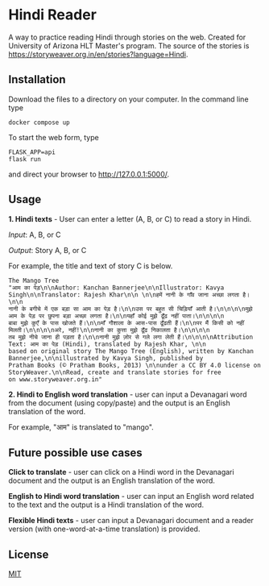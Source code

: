 # Hindi Reader

A way to practice reading Hindi through stories on the web. Created for University of Arizona HLT Master's program. The source of the stories is https://storyweaver.org.in/en/stories?language=Hindi.

## Installation

Download the files to a directory on your computer. In the command line type

```
docker compose up
```
To start the web form, type 
```
FLASK_APP=api
flask run
```
and direct your browser to http://127.0.0.1:5000/.

## Usage

**1. Hindi texts** - User can enter a letter (A, B, or C) to read a story in Hindi.

   *Input*: A, B, or C

   *Output*: Story A, B, or C

For example, the title and text of story C is below.
```
The Mango Tree
"आम का पेड़\n\nAuthor: Kanchan Bannerjee\n\nIllustrator: Kavya Singh\n\nTranslator: Rajesh Khar\n\n \n\nहमें नानी के गाँव जाना अच्छा लगता है।\n\n
नानी के बगीचे में एक बड़ा सा आम का पेड़ है।\n\nउस पर बहुत सी चिड़ियाँ आती है।\n\n\n\nमुझे आम के पेड़ पर छुपना बड़ा अच्छा लगता है।\n\nयहाँ कोई मुझे ढूँढ नहीं पाता।\n\n\n\n
बाबा मुझे कुएँ के पास खोजते हैं।\n\nमाँ गौशाला के आस-पास ढूँढती हैं।\n\nपर मैं किसी को नहीं मिलती।\n\n\n\nअरे, नहीं!\n\nनानी का कुत्ता मुझे ढूँढ निकालता है।\n\n\n\n
तब मुझे नीचे जाना ही पड़ता है।\n\nनानी मुझे ज़ोर से गले लगा लेती हैं।\n\n\n\nAttribution Text: आम का पेड़ (Hindi), translated by Rajesh Khar, \n\n
based on original story The Mango Tree (English), written by Kanchan Bannerjee,\n\nillustrated by Kavya Singh, published by
Pratham Books (© Pratham Books, 2013) \n\nunder a CC BY 4.0 license on StoryWeaver.\n\nRead, create and translate stories for free
on www.storyweaver.org.in"
```

**2. Hindi to English word translation** - user can input a Devanagari word from the document (using copy/paste) and the output is an English translation of the word.

For example, "आम" is translated to "mango".


## Future possible use cases

**Click to translate** - user can click on a Hindi word in the Devanagari document and the output is an English translation of the word.

**English to Hindi word translation** - user can input an English word related to the text and the output is a Hindi translation of the word.

**Flexible Hindi texts** - user can input a Devanagari document and a reader version (with one-word-at-a-time translation) is provided.

## License

[MIT](https://choosealicense.com/licenses/mit/)
